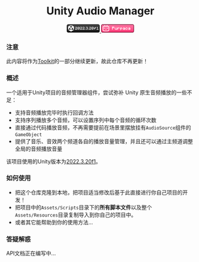 <div align="center">

# Unity Audio Manager

<a href="https://unity.com/releases/editor/whats-new/2022.3.20#notes">
<img src="./docs/images/badge_unity.png" alt="Unity 2022.3.20f1" height=22 />
</a>
<a href="https://space.bilibili.com/3546697445673471">
<img src="./docs/images/badge_btv.png" alt="bilibili_purpaca" height=22 />
</a>
</div>

### 注意
此内容将作为[Toolkit](https://github.com/Purpaca/My-Unity-Toolkits)的一部分继续更新，故此仓库不再更新！

### 概述

一个适用于Unity项目的音频管理器组件，尝试弥补 Unity 原生音频播放的一些不足：  

- 支持音频播放完毕时执行回调方法
- 支持序列播放多个音频，可以设置序列中每个音频的循环次数
- 直接通过代码播放音频，不再需要提前在场景里摆放挂有`AudioSource`组件的`GameObject`
- 提供了音乐、音效两个频道各自的播放音量管理，并且还可以通过主频道调整全局的音频播放音量

该项目使用的Unity版本为[2022.3.20f1](https://unity.com/releases/editor/whats-new/2022.3.20#notes)。

### 如何使用
- 把这个仓库克隆到本地，把项目适当修改后基于此直接进行你自己项目的开发！
- 把项目中的`Assets/Scripts`目录下的**所有脚本文件**以及整个`Assets/Resources`目录复制导入到你自己的项目中。
- 或者其它能帮助到你的使用方法...

### 答疑解惑
API文档正在编写中...
